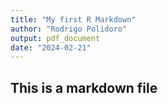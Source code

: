 ```yaml
---
title: "My first R Markdown"
author: "Rodrigo Polidoro"
output: pdf_document
date: "2024-02-21"
---
```


## This is a markdown file